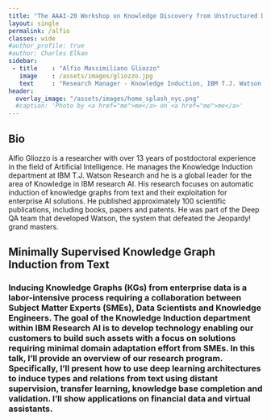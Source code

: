 ```yaml
---
title: "The AAAI-20 Workshop on Knowledge Discovery from Unstructured Data in Financial Services"
layout: single
permalink: /alfio
classes: wide
#author_profile: true
#author: Charles Elkan
sidebar:
 - title    : "Alfio Massimiliano Gliozzo"
   image    : /assets/images/gliozzo.jpg
   text     : "Research Manager - Knowledge Induction, IBM T.J. Watson Research"
header:
  overlay_image: "/assets/images/home_splash_nyc.png"
  #caption: 'Photo by <a href="me">me</a> on <a href="me">me</a>'
---
```

<h2>Bio</h2>

Alfio Gliozzo is a researcher with over 13 years of postdoctoral experience in the field of Artificial Intelligence. He manages the Knowledge Induction department at IBM T.J. Watson Research and he is a global leader for the area of Knowledge in IBM research AI. His research focuses on automatic induction of knowledge graphs from text and their exploitation for enterprise AI solutions. He published approximately 100 scientific publications, including books, papers and patents. He was part of the Deep QA team that developed Watson, the system that defeated the Jeopardy! grand masters.

<h2>Minimally Supervised Knowledge Graph Induction from Text </h2>
<h3>Inducing Knowledge Graphs (KGs) from enterprise data is a labor-intensive process requiring a collaboration between Subject Matter Experts (SMEs), Data Scientists and Knowledge Engineers. The goal of the Knowledge Induction department within IBM Research AI is to develop technology enabling our customers to build such assets with a focus on solutions requiring minimal domain adaptation effort from SMEs. In this talk, I’ll provide an overview of our research program. Specifically, I’ll present how to use deep learning architectures to induce types and relations from text using distant supervision, transfer learning, knowledge base completion and validation. I’ll show applications on financial data and virtual assistants.</h3>
